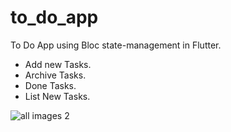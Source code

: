 # to_do_app

To Do App using Bloc state-management in Flutter.

- Add new Tasks.
- Archive Tasks.
- Done Tasks.
- List New Tasks.


![all images 2](https://user-images.githubusercontent.com/45319357/227925727-7b33392f-53f6-4a62-9906-479b50b4f292.png)
